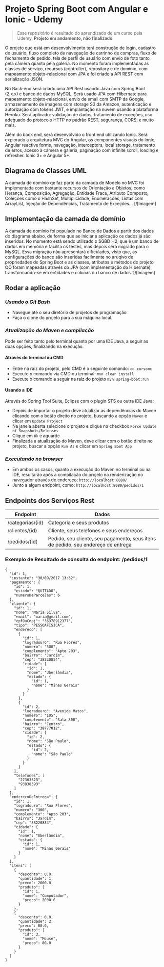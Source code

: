 # Projeto Spring Boot com Angular e Ionic - Udemy

> Esse repositório é resultado do
> aprendizado de um curso pela Udemy.
> **Projeto em andamento, não finalizado** 

O projeto que está em desenvolvimento terá construção de login, cadastro de usuário, fluxo completo de navegação de carrinho de compras, fluxo de fechamento de pedido, tela de perfil de usuário com envio de foto tanto pela câmera quanto pela galeria. No momento foram implementadas as classes de serviço, recursos (controller), repository e de domínio, com mapeamento objeto-relacional com JPA e foi criado a API REST com serialização JSON.

No Back-end será criado uma API Rest usando Java com Spring Boot (2.x.x) e banco de dados MySQL. Será usado JPA com Hibernate para mapeamento objeto-relacional, envio de email com SMTP da Google, armazenamento de imagens com storage S3 da Amazon, autenticação e autorização com tokens JWT, e implantação na nuvem usando a plataforma Heroku. Será aplicado: validação de dados, tratamento de exceções, uso adequado do protocolo HTTP no padrão REST, segurança, CORS, e muito mais.

Além do back end, será desenvolvido o front end utilizando Ionic. Será explorado a arquitetura MVC do Angular, os componentes visuais do Ionic, Angular reactive forms, navegação, interceptors, local storage, tratamento de erros, acesso à câmera e galeria, paginação com infinite scroll, loading e refresher. Ionic 3+ e Angular 5+.

## Diagrama de Classes UML
A camada de domínio qe faz parte da camada de Modelo no MVC foi implementada com bastante recursos de Orientação a Objetos, como Herança, Composição, Agregação, Entidade Fraca, Atributo Composto, Coleções como o HashSet, Multiplicidade, Enumerações, Listas com ArrayList, Injeção de Dependências, Tratamento de Exceções...
[![Imagem]

## Implementação da camada de domínio
A camada de domínio foi populado no Banco de Dados a partir dos dados do diagrama abaixo, de forma que ao iniciar a aplicação os dados já são inseridos. No momento está sendo utilizado o SGBD H2, que é um banco de dados em memória e facilita os testes, mas depois será migrado para o MySQL. Essa migração não apresentará dificulades, visto que, as configurações do banco são inseridas facilmente no aruqivo de propriedades do Spring Boot e as classes, atributos e métodos do projeto OO foram mapeadas através do JPA (com implementação do Hibernate), transformando-se em entidades e colunas do banco de dados.
[![Imagem]

## Rodar a aplicação

### *Usando o Git Bash*
- Navegue até o seu diretório de projetos de programação
- Faça o clone do projeto para a sua máquina local.

### *Atualização do Maven e compilação*
Pode ser feito tanto pelo terminal quanto por uma IDE Java, a seguir as duas opções, finalizando na execução.

#### Através do terminal ou CMD
- Entre na raiz do projeto, pelo CMD é o seguinte comando: ```cd cursomc```
- Execute o comando via CMD ou terminal: ```mvn clean install```
- Execute o comando a seguir na raiz do projeto ```mvn spring-boot:run```

#### Usando a IDE
Através do Spring Tool Suite, Eclipse com o plugin STS ou outra IDE Java:
- Depois de importar o projeto deve atualizar as dependências do Maven clicando com o botão direito no projeto, buscando a opção ```Maven``` e clicar em ```Update Project```
- Na janela aberta selecione o projeto e clique no checkbox ```Force Update of Snapshots/Releases``` 
- Clique em ```Ok``` e aguarde
- Finalizada a atualização do Maven, deve clicar com o botão direito no projeto, buscar a opção ```Run As``` e clicar em ```Spring Boot App```

### *Executando no browser*
- Em ambos os casos, quanto a execução do Maven no terminal ou na IDE, resultarão após a compilação do projeto na renderização no navegador através do endereço: ```http://localhost:8080/``` 
- Junto a algum endpoint, como: ```http://localhost:8080/pedidos/1```

## Endpoints dos Serviços Rest
| Endpoint | Dados |
| ------ | ------ |
| /categorias/{id} | Categoria e seus produtos
| /clientes/{id} | Cliente, seus telefones e seus endereços
| /pedidos/{id} | Pedido, seu cliente, seu pagamento, seus itens de pedido, seu endereço de entrega

### Exemplo de Resultado de consulta do endpoint: /pedidos/1
````
{
  "id": 1,
  "instante": "30/09/2017 13:32",
  "pagamento": {
    "id": 1,
    "estado": "QUITADO",
    "numeroDeParcelas": 6
  },
  "cliente": {
    "id": 1,
    "nome": "Maria Silva",
    "email": "maria@gmail.com",
    "cpfOuCnpj": "36378912377",
    "tipo": "PESSOAFISICA",
    "endereco": [
      {
        "id": 1,
        "logradouro": "Rua Flores",
        "numero": "300",
        "complemento": "Apto 203",
        "bairro": "Jardim",
        "cep": "38220834",
        "cidade": {
          "id": 1,
          "nome": "Uberlândia",
          "estado": {
            "id": 1,
            "nome": "Minas Gerais"
          }
        }
      },
      {
        "id": 2,
        "logradouro": "Avenida Matos",
        "numero": "105",
        "complemento": "Sala 800",
        "bairro": "Centro",
        "cep": "38777012",
        "cidade": {
          "id": 2,
          "nome": "São Paulo",
          "estado": {
            "id": 2,
            "nome": "São Paulo"
          }
        }
      }
    ],
    "telefones": [
      "27363323",
      "93838393"
    ]
  },
  "enderecoDeEntrega": {
    "id": 1,
    "logradouro": "Rua Flores",
    "numero": "300",
    "complemento": "Apto 203",
    "bairro": "Jardim",
    "cep": "38220834",
    "cidade": {
      "id": 1,
      "nome": "Uberlândia",
      "estado": {
        "id": 1,
        "nome": "Minas Gerais"
      }
    }
  },
  "itens": [
    {
      "desconto": 0.0,
      "quantidade": 1,
      "preco": 2000.0,
      "produto": {
        "id": 1,
        "nome": "Computador",
        "preco": 2000.0
      }
    },
    {
      "desconto": 0.0,
      "quantidade": 2,
      "preco": 80.0,
      "produto": {
        "id": 3,
        "nome": "Mouse",
        "preco": 80.0
      }
    }
  ]
}
````
